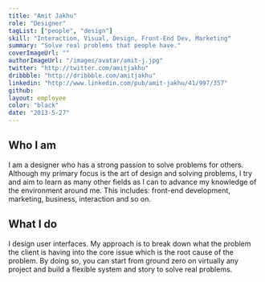 ```yaml
---
title: "Amit Jakhu"
role: "Designer"
tagList: ["people", "design"]
skill: "Interaction, Visual, Design, Front-End Dev, Marketing"
summary: "Solve real problems that people have."
coverImageUrl: ""
authorImageUrl: "/images/avatar/amit-j.jpg"
twitter: "http://twitter.com/amitjakhu"
dribbble: "http://dribbble.com/amitjakhu"
linkedin: "http://www.linkedin.com/pub/amit-jakhu/41/997/357"
github:
layout: employee
color: "black"
date: "2013-5-27"
---
```


## Who I am

I am a designer who has a strong passion to solve problems for others. Although my primary focus is the art of design and solving problems, I try and aim to learn as many other fields as I can to advance my knowledge of the environment around me. This includes: front-end development, marketing, business, interaction and so on.

## What I do

I design user interfaces. My approach is to break down what the problem the client is having into the core issue which is the root cause of the problem. By doing so, you can start from ground zero on virtually any project and build a flexible system and story to solve real problems.
